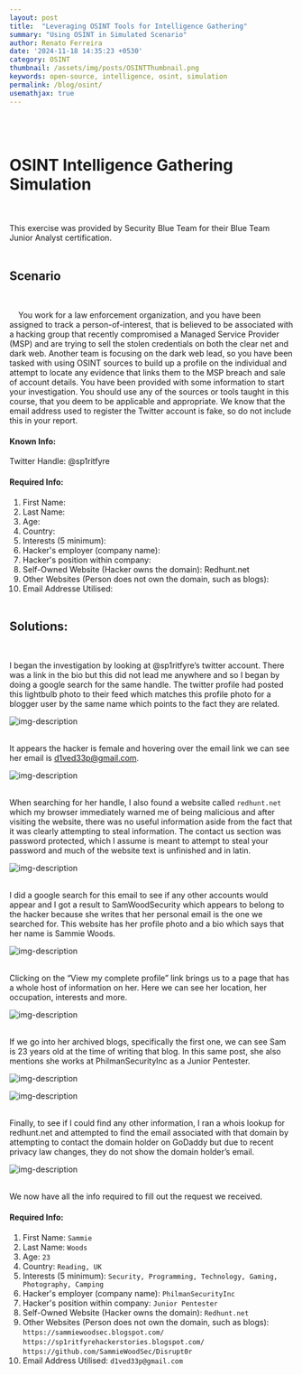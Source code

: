 ```yaml
---
layout: post
title:  "Leveraging OSINT Tools for Intelligence Gathering"
summary: "Using OSINT in Simulated Scenario"
author: Renato Ferreira
date: '2024-11-18 14:35:23 +0530'
category: OSINT
thumbnail: /assets/img/posts/OSINTThumbnail.png
keywords: open-source, intelligence, osint, simulation
permalink: /blog/osint/
usemathjax: true
---
```


<br><br>

# OSINT Intelligence Gathering Simulation
<br><br>
This exercise was provided by Security Blue Team for their Blue Team Junior Analyst certification.
<br><br>

## Scenario
<br>

&nbsp;&nbsp;&nbsp;&nbsp;You work for a law enforcement organization, and you have been assigned to track a person-of-interest, that is believed to be associated with a hacking group that recently compromised a Managed Service Provider (MSP) and are trying to sell the stolen credentials on both the clear net and dark web. Another team is focusing on the dark web lead, so you have been tasked with using OSINT sources to build up a profile on the individual and attempt to locate any evidence that links them to the MSP breach and sale of account details. You have been provided with some information to start your investigation. You should use any of the sources or tools taught in this course, that you deem to be applicable and appropriate. We know that the email address used to register the Twitter account is fake, so do not include this in your report.
<br>

#### Known Info:

Twitter Handle: @sp1ritfyre

#### Required Info:

1. First Name: 
2. Last Name: 
3. Age:
4. Country:
5. Interests (5 minimum):
6. Hacker's employer (company name): 
7. Hacker's position within company:
8. Self-Owned Website (Hacker owns the domain): Redhunt.net
9. Other Websites (Person does not own the domain, such as blogs):
10. Email Addresse Utilised:
<br><br>

## Solutions:
<br>

I began the investigation by looking at @sp1ritfyre’s twitter account. There was a link in the bio but this did not lead me anywhere and so I began by doing a google search for the same handle. The twitter profile had posted this lightbulb photo to their feed which matches this profile photo for a blogger user by the same name which points to the fact they are related. 
<br>

![img-description](/assets/img/posts/OSINTIMG1.png)
<br><br>

It appears the hacker is female and hovering over the email link we can see her email is d1ved33p@gmail.com. 
<br>

![img-description](/assets/img/posts/OSINTIMG2.png)
<br><br>

When searching for her handle, I also found a website called `redhunt.net` which my browser immediately warned me of being malicious and after visiting the website, there was no useful information aside from the fact that it was clearly attempting to steal information. The contact us section was password protected, which I assume is meant to attempt to steal your password and much of the website text is unfinished and in latin.
<br>

![img-description](/assets/img/posts/OSINTIMG8.png)
<br><br>

I did a google search for this email to see if any other accounts would appear and I got a result to SamWoodSecurity which appears to belong to the hacker because she writes that her personal email is the one we searched for. This website has her profile photo and a bio which says that her name is Sammie Woods.
<br>

![img-description](/assets/img/posts/OSINTIMG3.png)
<br><br>

Clicking on the “View my complete profile” link brings us to a page that has a whole host of information on her. Here we can see her location, her occupation, interests and more.
<br>

![img-description](/assets/img/posts/OSINTIMG4.png)
<br><br>

If we go into her archived blogs, specifically the first one, we can see Sam is 23 years old at the time of writing that blog. In this same post, she also mentions she works at PhilmanSecurityInc as a Junior Pentester.
<br>

![img-description](/assets/img/posts/OSINTIMG5.png)
<br>

![img-description](/assets/img/posts/OSINTIMG6.png)
<br><br>

Finally, to see if I could find any other information, I ran a whois lookup for redhunt.net and attempted to find the email associated with that domain by attempting to contact the domain holder on GoDaddy but due to recent privacy law changes, they do not show the domain holder’s email.
<br>

![img-description](/assets/img/posts/OSINTIMG7.png)
<br><br>

We now have all the info required to fill out the request we received.
<br>

#### Required Info:

1. First Name: `Sammie`
2. Last Name: `Woods`
3. Age: `23`
4. Country: `Reading, UK`
5. Interests (5 minimum): `Security, Programming, Technology, Gaming, Photography, Camping`
6. Hacker's employer (company name): `PhilmanSecurityInc`
7. Hacker's position within company: `Junior Pentester`
8. Self-Owned Website (Hacker owns the domain): `Redhunt.net`
9. Other Websites (Person does not own the domain, such as blogs):  
`https://sammiewoodsec.blogspot.com/`  
`https://sp1ritfyrehackerstories.blogspot.com/`  
`https://github.com/SammieWoodSec/Disrupt0r`  
10. Email Address Utilised: `d1ved33p@gmail.com`
<br><br>